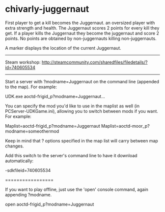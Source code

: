 # chivarly-juggernaut

First player to get a kill becomes the Juggernaut. an oversized player with extra strength and health.
The Juggernaut scores 2 points for every kill they get.
If a player kills the Juggernaut they become the juggernaut and score 2 points.
No points are obtained by non-juggernauts killing non-juggernauts.

A marker displays the location of the current Juggernaut.

---

Steam workshop: http://steamcommunity.com/sharedfiles/filedetails/?id=740605534

--- 

Start a server with ?modname=Juggernaut on the command line (appended to the map). For example: 

UDK.exe aoctd-frigid_p?modname=Juggernaut... 


You can specify the mod you'd like to use in the maplist as well (in PCServer-UDKGame.ini), allowing you to switch between mods if you want. For example: 

Maplist=aoctd-frigid_p?modname=Juggernaut
Maplist=aoctd-moor_p?modname=someothermod 

Keep in mind that ? options specified in the map list will carry between map changes. 

Add this switch to the server's command line to have it download automatically: 

-sdkfileid=740605534

================= 

If you want to play offline, just use the 'open' console command, again appending ?modname. 

open aoctd-frigid_p?modname=Juggernaut
